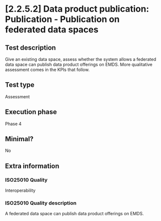 
# [2.2.5.2] Data product publication: Publication - Publication on federated data spaces
 
## Test description
Give an existing data space, assess whether the system allows a federated data space can publish data product offerings on EMDS. More qualitative assessment comes in the KPIs that follow.
 
## Test type
Assessment
 
## Execution phase
Phase 4
 
## Minimal?
No
 
## Extra information
### ISO25010 Quality
Interoperability
### ISO25010 Quality description
A federated data space can publish data product offerings on EMDS.
    
